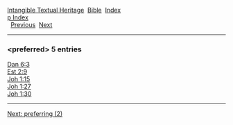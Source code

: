 [Intangible Textual Heritage](../../index)  [Bible](../index) 
[Index](index)   
[p Index](_p_)  
  [Previous](c08775)  [Next](c08777) 

------------------------------------------------------------------------

### &lt;preferred&gt; 5 entries

[Dan 6:3](../kjv/dan006.htm#003)  
[Est 2:9](../kjv/est002.htm#009)  
[Joh 1:15](../kjv/joh001.htm#015)  
[Joh 1:27](../kjv/joh001.htm#027)  
[Joh 1:30](../kjv/joh001.htm#030)  

------------------------------------------------------------------------

[Next: preferring (2)](c08777)
